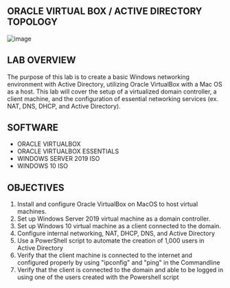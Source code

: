 <h2> ORACLE VIRTUAL BOX / ACTIVE DIRECTORY TOPOLOGY</h2>

![image](https://github.com/user-attachments/assets/b08d431a-8764-43bd-aec9-0df5c69c96bc)

<h2>LAB OVERVIEW</h2>

The purpose of this lab is to create a basic Windows networking environment with Active Directory, utilizing Oracle VirtualBox with a Mac OS as a host. This lab will cover the setup of a virtualized domain controller, a client machine, and the configuration of essential networking services (ex. NAT, DNS, DHCP, and Active Directory).

<h2>SOFTWARE</h2>

- ORACLE VIRTUALBOX
- ORACLE VIRTUALBOX ESSENTIALS
- WINDOWS SERVER 2019 ISO
- WINDOWS 10 ISO

<h2>OBJECTIVES</h2>

1. Install and configure Oracle VirtualBox on MacOS to host virtual machines.
2. Set up Windows Server 2019 virtual machine as a domain controller.
3. Set up Windows 10 virtual machine as a client connected to the domain.
4. Configure internal networking, NAT, DHCP, DNS, and Active Directory
5. Use a PowerShell script to automate the creation of 1,000 users in Active Directory
6. Verify that the client machine is connected to the internet and configured properly by using "ipconfig" and "ping" in the Commandline
7. Verify that the client is connected to the domain and able to be logged in using one of the users created with the Powershell script 
